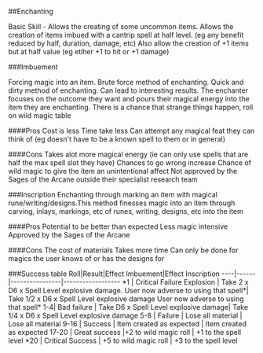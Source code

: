 ##Enchanting

Basic Skill - Allows the creating of some uncommon items. Allows the creation of items imbued with a cantrip spell at half level. (eg any benefit reduced by half, duration, damage, etc)
Also allow the creation of +1 items but at half value (eg etiher +1 to hit or +1 damage)

###Imbuement

Forcing magic into an item. Brute force method of enchanting. Quick and dirty method of enchanting. Can lead to interesting results. The enchanter focuses on the outcome they want and pours their magical energy into the item they are enchanting. There is a chance that strange things happen, roll on wild magic table

####Pros
Cost is less
Time take less
Can attempt any magical feat they can think of (eg doesn't have to be a known spell to them or in general)

####Cons
Takes alot more magical energy (ie can only use spells that are half the max spell slot they have)
Chances to go wrong increase
Chance of wild magic to give the item an unintentional affect
Not approved by the Sages of the Arcane outside their specialist research team

###Inscription
Enchanting through marking an item with magical rune/writing/designs.This method finesses magic into an item through carving, inlays, markings, etc of runes, writing, designs, etc into the item

####Pros
Potential to be better than expected
Less magic intensive
Approved by the Sages of the Arcane

####Cons
The cost of materials
Takes more time
Can only be done for magics the user knows of or has the designs for

###Success table
Roll|Result|Effect Imbuement|Effect Inscription
----|------|----------------|------------------
\*1 | Critical Failure Explosion | Take 2 x D6 x Spell Level explosive damage. User now adverse to using that spell\*| Take 1/2 x D6 x Spell Level explosive damage User now adverse to using that spell\*
1-4| Bad failure |  Take D6 x Spell Level explosive damage| Take 1/4 x D6 x Spell Level explosive damage
5-8 | Failure | Lose all material | Lose all material 
9-16 | Success | Item created as expected | Item created as expected
17-20 | Great success |+2 to wild magic roll | +1 to the spell level
\*20 | Critical Success | +5 to wild magic roll | +3 to the spell level
